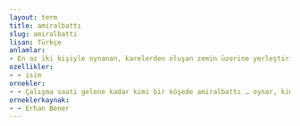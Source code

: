 ```yaml
---
layout: term
title: amiralbattı
slug: amiralbatti
lisan: Türkçe
anlamlar:
- En az iki kişiyle oynanan, karelerden oluşan zemin üzerine yerleştirilmiş karşılıklı on geminin kuralara dayalı hamlelerle isabet ettirilmesine dayalı zekâ ve strateji oyunu
ozellikler:
- - isim
ornekler:
- - Çalışma saati gelene kadar kimi bir köşede amiralbattı … oynar, kimi incelemede karşılaştığı sorunu arkadaşları arasında tartışır, kimi fıkra anlatır.
orneklerkaynak:
- - Erhan Bener
---
```

